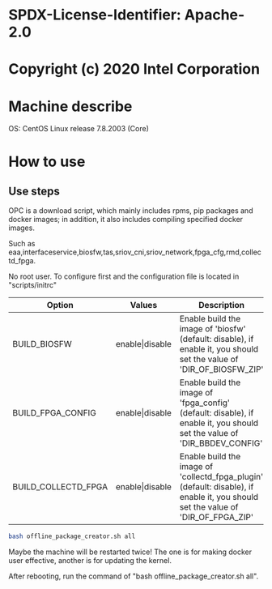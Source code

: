 # SPDX-License-Identifier: Apache-2.0
# Copyright (c) 2020 Intel Corporation

# Machine describe
OS: CentOS Linux release 7.8.2003 (Core)

# How to use

## Use steps

OPC is a download script, which mainly includes rpms, pip packages and docker images; in addition, it also includes compiling specified docker images.

Such as eaa,interfaceservice,biosfw,tas,sriov_cni,sriov_network,fpga_cfg,rmd,collectd_fpga.

No root user.
To configure first and the configuration file is located in "scripts/initrc"


| Option | Values | Description |
| ------ | ------ | ----------- |
| BUILD_BIOSFW | enable\|disable | Enable build the image of 'biosfw' (default: disable), if enable it, you should set the value of 'DIR_OF_BIOSFW_ZIP' |
| BUILD_FPGA_CONFIG | enable\|disable | Enable build the image of 'fpga_config' (default: disable), if enable it, you should set the value of 'DIR_BBDEV_CONFIG' |
| BUILD_COLLECTD_FPGA | enable\|disable | Enable build the image of 'collectd_fpga_plugin' (default: disable), if enable it, you should set the value of 'DIR_OF_FPGA_ZIP' |

```sh
bash offline_package_creator.sh all
```
Maybe the machine will be restarted twice!
The one is for making docker user effective, another is for updating the kernel.

After rebooting, run the command of "bash offline_package_creator.sh all".
